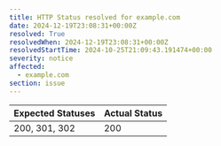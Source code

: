 ```yaml
---
title: HTTP Status resolved for example.com
date: 2024-12-19T23:08:31+00:00Z
resolved: True
resolvedWhen: 2024-12-19T23:08:31+00:00Z
resolvedStartTime: 2024-10-25T21:09:43.191474+00:00
severity: notice
affected:
  - example.com
section: issue
---
```


| Expected Statuses | Actual Status  |
|-------------------|----------------|
| 200, 301, 302 | 200 |
